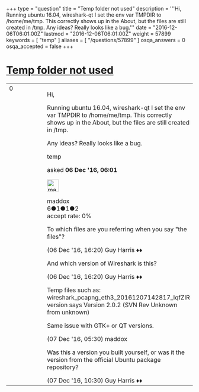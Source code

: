 +++
type = "question"
title = "Temp folder not used"
description = '''Hi, Running ubuntu 16.04, wireshark-qt I set the env var TMPDIR to /home/me/tmp. This correctly shows up in the About, but the files are still created in /tmp.  Any ideas? Really looks like a bug.'''
date = "2016-12-06T06:01:00Z"
lastmod = "2016-12-06T06:01:00Z"
weight = 57899
keywords = [ "temp" ]
aliases = [ "/questions/57899" ]
osqa_answers = 0
osqa_accepted = false
+++

<div class="headNormal">

# [Temp folder not used](/questions/57899/temp-folder-not-used)

</div>

<div id="main-body">

<div id="askform">

<table id="question-table" style="width:100%;"><colgroup><col style="width: 50%" /><col style="width: 50%" /></colgroup><tbody><tr class="odd"><td style="width: 30px; vertical-align: top"><div class="vote-buttons"><div id="post-57899-score" class="post-score" title="current number of votes">0</div><div id="favorite-count" class="favorite-count"></div></div></td><td><div id="item-right"><div class="question-body"><p>Hi,</p><p>Running ubuntu 16.04, wireshark-qt I set the env var TMPDIR to /home/me/tmp. This correctly shows up in the About, but the files are still created in /tmp.</p><p>Any ideas? Really looks like a bug.</p></div><div id="question-tags" class="tags-container tags">temp</div><div id="question-controls" class="post-controls"></div><div class="post-update-info-container"><div class="post-update-info post-update-info-user"><p>asked <strong>06 Dec '16, 06:01</strong></p><img src="https://secure.gravatar.com/avatar/8ea008e691ded115bd4eaf07313f96bb?s=32&amp;d=identicon&amp;r=g" class="gravatar" width="32" height="32" alt="maddox&#39;s gravatar image" /><p>maddox<br />
<span class="score" title="6 reputation points">6</span><span title="1 badges"><span class="badge1">●</span><span class="badgecount">1</span></span><span title="1 badges"><span class="silver">●</span><span class="badgecount">1</span></span><span title="2 badges"><span class="bronze">●</span><span class="badgecount">2</span></span><br />
<span class="accept_rate" title="Rate of the user&#39;s accepted answers">accept rate:</span> <span title="maddox has no accepted answers">0%</span></p></div></div><div id="comments-container-57899" class="comments-container"><span id="57916"></span><div id="comment-57916" class="comment"><div id="post-57916-score" class="comment-score"></div><div class="comment-text"><p>To which files are you referring when you say "the files"?</p></div><div id="comment-57916-info" class="comment-info"><span class="comment-age">(06 Dec '16, 16:20)</span> Guy Harris ♦♦</div></div><span id="57917"></span><div id="comment-57917" class="comment"><div id="post-57917-score" class="comment-score"></div><div class="comment-text"><p>And which version of Wireshark is this?</p></div><div id="comment-57917-info" class="comment-info"><span class="comment-age">(06 Dec '16, 16:20)</span> Guy Harris ♦♦</div></div><span id="57935"></span><div id="comment-57935" class="comment"><div id="post-57935-score" class="comment-score"></div><div class="comment-text"><p>Temp files such as: wireshark_pcapng_eth3_20161207142817_IqfZIR version says Version 2.0.2 (SVN Rev Unknown from unknown)</p><p>Same issue with GTK+ or QT versions.</p></div><div id="comment-57935-info" class="comment-info"><span class="comment-age">(07 Dec '16, 05:30)</span> maddox</div></div><span id="57942"></span><div id="comment-57942" class="comment"><div id="post-57942-score" class="comment-score"></div><div class="comment-text"><p>Was this a version you built yourself, or was it the version from the official Ubuntu package repository?</p></div><div id="comment-57942-info" class="comment-info"><span class="comment-age">(07 Dec '16, 10:30)</span> Guy Harris ♦♦</div></div></div><div id="comment-tools-57899" class="comment-tools"></div><div class="clear"></div><div id="comment-57899-form-container" class="comment-form-container"></div><div class="clear"></div></div></td></tr></tbody></table>

</div>

</div>

